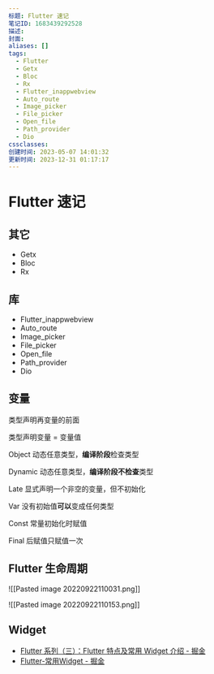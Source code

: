 ```yaml
---
标题: Flutter 速记
笔记ID: 1683439292528
描述: 
封面: 
aliases: []
tags:
  - Flutter
  - Getx
  - Bloc
  - Rx
  - Flutter_inappwebview
  - Auto_route
  - Image_picker
  - File_picker
  - Open_file
  - Path_provider
  - Dio
cssclasses: 
创建时间: 2023-05-07 14:01:32
更新时间: 2023-12-31 01:17:17
---
```


# Flutter 速记

## 其它

- Getx
- Bloc
- Rx

## 库

- Flutter_inappwebview
- Auto_route
- Image_picker
- File_picker
- Open_file
- Path_provider
- Dio

## 变量

类型声明再变量的前面

类型声明变量 = 变量值

Object 动态任意类型，**编译阶段**检查类型

Dynamic 动态任意类型，**编译阶段不检查**类型

Late 显式声明一个非空的变量，但不初始化

Var 没有初始值**可以**变成任何类型

Const 常量初始化时赋值

Final 后赋值只赋值一次

## Flutter 生命周期

![[Pasted image 20220922110031.png]]

![[Pasted image 20220922110153.png]]

## Widget

- [Flutter 系列（三）：Flutter 特点及常用 Widget 介绍 - 掘金](https://juejin.cn/post/7134343543975313445)
- [Flutter-常用Widget - 掘金](https://juejin.cn/post/7025196336253239303)
